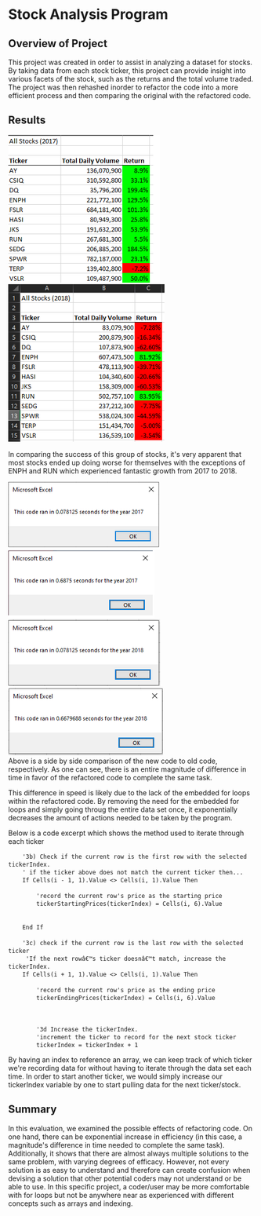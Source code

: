 # Stock Analysis Program
## Overview of Project
This project was created in order to assist in analyzing a dataset for stocks. By taking data from each stock ticker, this project can provide insight into various facets of the stock, such as the returns and the total volume traded. The project was then rehashed inorder to refactor the code into a more efficient process and then comparing the original with the refactored code.

## Results
![2017 stocks results](https://github.com/pmercado625/stock-analysis/blob/main/stock_performance_2017.png?raw=true)
![2018 stocks results](https://github.com/pmercado625/stock-analysis/blob/main/stock_performance_2018.png?raw=true)  


In comparing the success of this group of stocks, it's very apparent that most stocks ended up doing worse for themselves with the exceptions of ENPH and RUN which experienced fantastic growth from 2017 to 2018.   

![2017 Speed Test](https://github.com/pmercado625/stock-analysis/blob/main/VBA_Challenge_2017.png?raw=true)
![2018 Speed Test](https://github.com/pmercado625/stock-analysis/blob/main/old_code_2017.png?raw=true)  
![2017 Speed Test](https://github.com/pmercado625/stock-analysis/blob/main/VBA_Challenge_2018.png?raw=true)
![2018 Speed Test](https://github.com/pmercado625/stock-analysis/blob/main/old_code_2018.png?raw=true)  
Above is a side by side comparison of the new code to old code, respectively. As one can see, there is an entire magnitude of difference in time in favor of the refactored code to complete the same task.  
  
This difference in speed is likely due to the lack of the embedded for loops within the refactored code. By removing the need for the embedded for loops and simply going throug the entire data set once, it exponentially decreases the amount of actions needed to be taken by the program.  

Below is a code excerpt which shows the method used to iterate through each ticker
        
        '3b) Check if the current row is the first row with the selected tickerIndex.
        ' if the ticker above does not match the current ticker then...
        If Cells(i - 1, 1).Value <> Cells(i, 1).Value Then
        
            'record the current row's price as the starting price
            tickerStartingPrices(tickerIndex) = Cells(i, 6).Value
            
                
        End If
        
        '3c) check if the current row is the last row with the selected ticker
         'If the next rowâ€™s ticker doesnâ€™t match, increase the tickerIndex.
        If Cells(i + 1, 1).Value <> Cells(i, 1).Value Then
            
            'record the current row's price as the ending price
            tickerEndingPrices(tickerIndex) = Cells(i, 6).Value
            
            

            '3d Increase the tickerIndex.
            'increment the ticker to record for the next stock ticker
            tickerIndex = tickerIndex + 1  
        
 By having an index to reference an array, we can keep track of which ticker we're recording data for without having to iterate through the data set each time. In order to start another ticker, we would simply increase our tickerIndex variable by one to start pulling data for the next ticker/stock.





## Summary

In this evaluation, we examined the possible effects of refactoring code. On one hand, there can be exponential increase in efficiency (in this case, a magnitude's difference in time needed to complete the same task). Additionally, it shows that there are almost always multiple solutions to the same problem, with varying degrees of efficacy. However, not every solution is as easy to understand and therefore can create confusion when devising a solution that other potential coders may not understand or be able to use. In this specific project, a coder/user may be more comfortable with for loops but not be anywhere near as experienced with different concepts such as arrays and indexing.
